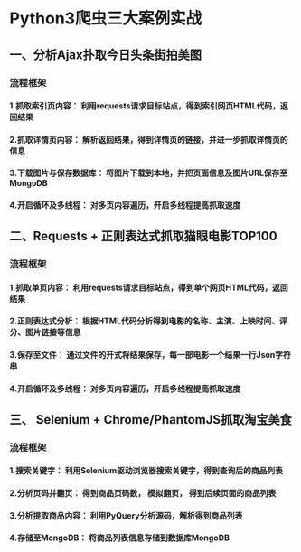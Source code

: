 # Python3爬虫三大案例实战

## 一、分析Ajax扑取今日头条街拍美图
### 流程框架
#### 1.抓取索引页内容： 利用requests请求目标站点，得到索引网页HTML代码，返回结果
#### 2.抓取详情页内容： 解析返回结果，得到详情页的链接，并进一步抓取详情页的信息
#### 3.下载图片与保存数据库： 将图片下载到本地，并把页面信息及图片URL保存至MongoDB
#### 4.开启循环及多线程： 对多页内容遍历，开启多线程提高抓取速度

## 二、Requests + 正则表达式抓取猫眼电影TOP100
### 流程框架
#### 1.抓取单页内容： 利用requests请求目标站点，得到单个网页HTML代码，返回结果
#### 2.正则表达式分析： 根据HTML代码分析得到电影的名称、主演、上映时间、评分、图片链接等信息
#### 3.保存至文件： 通过文件的开式将结果保存，每一部电影一个结果一行Json字符串
#### 4.开启循环及多线程： 对多页内容遍历，开启多线程提高抓取速度


## 三、 Selenium + Chrome/PhantomJS抓取淘宝美食
### 流程框架
#### 1.搜索关键字： 利用Selenium驱动浏览器搜索关键字，得到查询后的商品列表  
#### 2.分析页码并翻页： 得到商品页码数， 模拟翻页， 得到后续页面的商品列表  
#### 3.分析提取商品内容： 利用PyQuery分析源码，解析得到商品列表  
#### 4.存储至MongoDB： 将商品列表信息存储到数据库MongoDB


